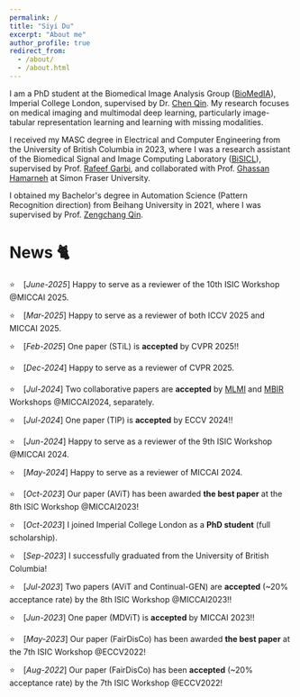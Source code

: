 ```yaml
---
permalink: /
title: "Siyi Du"
excerpt: "About me"
author_profile: true
redirect_from: 
  - /about/
  - /about.html
---
```


I am a PhD student at the Biomedical Image Analysis Group ([BioMedIA](https://biomedia.doc.ic.ac.uk/)), Imperial College London, supervised by Dr. [Chen Qin](https://cq615.github.io/). My research focuses on medical imaging and multimodal deep learning, particularly image-tabular representation learning and learning with missing modalities.

I received my MASC degree in Electrical and Computer Engineering from the University of British Columbia in 2023, where I was a research assistant of the Biomedical Signal and Image Computing Laboratory ([BiSICL](https://bisicl.ece.ubc.ca/)), supervised by Prof. [Rafeef Garbi](https://bisicl.ece.ubc.ca/rafeef/), and collaborated with Prof. [Ghassan Hamarneh](https://scholar.google.com/citations?hl=en&user=61DdlkAAAAAJ&view_op=list_works&sortby=pubdate) at Simon Fraser University. 

I obtained my Bachelor's degree in Automation Science (Pattern Recognition direction) from Beihang University in 2021, where I was supervised by Prof. [Zengchang Qin](https://scholar.google.com/citations?view_op=list_works&hl=en&hl=en&user=gl_tc8IAAAAJ&sortby=pubdate). 



<!-- This is the front page of a website that is powered by the [academicpages template](https://github.com/academicpages/academicpages.github.io) and hosted on GitHub pages. [GitHub pages](https://pages.github.com) is a free service in which websites are built and hosted from code and data stored in a GitHub repository, automatically updating when a new commit is made to the respository. This template was forked from the [Minimal Mistakes Jekyll Theme](https://mmistakes.github.io/minimal-mistakes/) created by Michael Rose, and then extended to support the kinds of content that academics have: publications, talks, teaching, a portfolio, blog posts, and a dynamically-generated CV. You can fork [this repository](https://github.com/academicpages/academicpages.github.io) right now, modify the configuration and markdown files, add your own PDFs and other content, and have your own site for free, with no ads! An older version of this template powers my own personal website at [stuartgeiger.com](http://stuartgeiger.com), which uses [this Github repository](https://github.com/staeiou/staeiou.github.io). -->

News &#x1F408;
======
&#x2B50; &ensp; [*June-2025*] Happy to serve as a reviewer of the 10th ISIC Workshop @MICCAI 2025.

&#x2B50; &ensp; [*Mar-2025*] Happy to serve as a reviewer of both ICCV 2025 and MICCAI 2025.

&#x2B50; &ensp; [*Feb-2025*] One paper (STiL) is **accepted** by CVPR 2025!!

&#x2B50; &ensp; [*Dec-2024*] Happy to serve as a reviewer of CVPR 2025.

&#x2B50; &ensp; [*Jul-2024*] Two collaborative papers are **accepted** by [MLMI](https://mlmi.net/) and [MBIR](https://www.wbir.info/) Workshops @MICCAI2024, separately.

&#x2B50; &ensp; [*Jul-2024*] One paper (TIP) is **accepted** by ECCV 2024!!

&#x2B50; &ensp; [*Jun-2024*] Happy to serve as a reviewer of the 9th ISIC Workshop @MICCAI 2024.

&#x2B50; &ensp; [*May-2024*] Happy to serve as a reviewer of MICCAI 2024.

&#x2B50; &ensp; [*Oct-2023*] Our paper (AViT) has been awarded **the best paper** at the 8th ISIC Workshop @MICCAI2023!

&#x2B50; &ensp; [*Oct-2023*] I joined Imperial College London as a **PhD student** (full scholarship).

&#x2B50; &ensp; [*Sep-2023*] I successfully graduated from the University of British Columbia!

&#x2B50; &ensp; [*Jul-2023*] Two papers (AViT and Continual-GEN) are **accepted** (~20% acceptance rate) by the 8th ISIC Workshop @MICCAI2023!!

&#x2B50; &ensp; [*Jun-2023*] One paper (MDViT) is **accepted** by MICCAI 2023!!

&#x2B50; &ensp; [*May-2023*] Our paper (FairDisCo) has been awarded **the best paper** at the 7th ISIC Workshop @ECCV2022!

&#x2B50; &ensp; [*Aug-2022*] Our paper (FairDisCo) has been **accepted** (~20% acceptance rate) by the 7th ISIC Workshop @ECCV2022!


<!-- A data-driven personal website
======
Like many other Jekyll-based GitHub Pages templates, academicpages makes you separate the website's content from its form. The content & metadata of your website are in structured markdown files, while various other files constitute the theme, specifying how to transform that content & metadata into HTML pages. You keep these various markdown (.md), YAML (.yml), HTML, and CSS files in a public GitHub repository. Each time you commit and push an update to the repository, the [GitHub pages](https://pages.github.com/) service creates static HTML pages based on these files, which are hosted on GitHub's servers free of charge.

Many of the features of dynamic content management systems (like Wordpress) can be achieved in this fashion, using a fraction of the computational resources and with far less vulnerability to hacking and DDoSing. You can also modify the theme to your heart's content without touching the content of your site. If you get to a point where you've broken something in Jekyll/HTML/CSS beyond repair, your markdown files describing your talks, publications, etc. are safe. You can rollback the changes or even delete the repository and start over -- just be sure to save the markdown files! Finally, you can also write scripts that process the structured data on the site, such as [this one](https://github.com/academicpages/academicpages.github.io/blob/master/talkmap.ipynb) that analyzes metadata in pages about talks to display [a map of every location you've given a talk](https://academicpages.github.io/talkmap.html).

Getting started
======
1. Register a GitHub account if you don't have one and confirm your e-mail (required!)
1. Fork [this repository](https://github.com/academicpages/academicpages.github.io) by clicking the "fork" button in the top right. 
1. Go to the repository's settings (rightmost item in the tabs that start with "Code", should be below "Unwatch"). Rename the repository "[your GitHub username].github.io", which will also be your website's URL.
1. Set site-wide configuration and create content & metadata (see below -- also see [this set of diffs](http://archive.is/3TPas) showing what files were changed to set up [an example site](https://getorg-testacct.github.io) for a user with the username "getorg-testacct")
1. Upload any files (like PDFs, .zip files, etc.) to the files/ directory. They will appear at https://[your GitHub username].github.io/files/example.pdf.  
1. Check status by going to the repository settings, in the "GitHub pages" section

Site-wide configuration
------
The main configuration file for the site is in the base directory in [_config.yml](https://github.com/academicpages/academicpages.github.io/blob/master/_config.yml), which defines the content in the sidebars and other site-wide features. You will need to replace the default variables with ones about yourself and your site's github repository. The configuration file for the top menu is in [_data/navigation.yml](https://github.com/academicpages/academicpages.github.io/blob/master/_data/navigation.yml). For example, if you don't have a portfolio or blog posts, you can remove those items from that navigation.yml file to remove them from the header. 

Create content & metadata
------
For site content, there is one markdown file for each type of content, which are stored in directories like _publications, _talks, _posts, _teaching, or _pages. For example, each talk is a markdown file in the [_talks directory](https://github.com/academicpages/academicpages.github.io/tree/master/_talks). At the top of each markdown file is structured data in YAML about the talk, which the theme will parse to do lots of cool stuff. The same structured data about a talk is used to generate the list of talks on the [Talks page](https://academicpages.github.io/talks), each [individual page](https://academicpages.github.io/talks/2012-03-01-talk-1) for specific talks, the talks section for the [CV page](https://academicpages.github.io/cv), and the [map of places you've given a talk](https://academicpages.github.io/talkmap.html) (if you run this [python file](https://github.com/academicpages/academicpages.github.io/blob/master/talkmap.py) or [Jupyter notebook](https://github.com/academicpages/academicpages.github.io/blob/master/talkmap.ipynb), which creates the HTML for the map based on the contents of the _talks directory).

**Markdown generator**

I have also created [a set of Jupyter notebooks](https://github.com/academicpages/academicpages.github.io/tree/master/markdown_generator
) that converts a CSV containing structured data about talks or presentations into individual markdown files that will be properly formatted for the academicpages template. The sample CSVs in that directory are the ones I used to create my own personal website at stuartgeiger.com. My usual workflow is that I keep a spreadsheet of my publications and talks, then run the code in these notebooks to generate the markdown files, then commit and push them to the GitHub repository.

How to edit your site's GitHub repository
------
Many people use a git client to create files on their local computer and then push them to GitHub's servers. If you are not familiar with git, you can directly edit these configuration and markdown files directly in the github.com interface. Navigate to a file (like [this one](https://github.com/academicpages/academicpages.github.io/blob/master/_talks/2012-03-01-talk-1.md) and click the pencil icon in the top right of the content preview (to the right of the "Raw | Blame | History" buttons). You can delete a file by clicking the trashcan icon to the right of the pencil icon. You can also create new files or upload files by navigating to a directory and clicking the "Create new file" or "Upload files" buttons. 

Example: editing a markdown file for a talk
![Editing a markdown file for a talk](/images/editing-talk.png)

For more info
------
More info about configuring academicpages can be found in [the guide](https://academicpages.github.io/markdown/). The [guides for the Minimal Mistakes theme](https://mmistakes.github.io/minimal-mistakes/docs/configuration/) (which this theme was forked from) might also be helpful. -->
